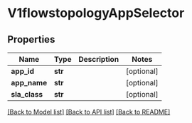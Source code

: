 # V1flowstopologyAppSelector

## Properties
Name | Type | Description | Notes
------------ | ------------- | ------------- | -------------
**app_id** | **str** |  | [optional] 
**app_name** | **str** |  | [optional] 
**sla_class** | **str** |  | [optional] 

[[Back to Model list]](../README.md#documentation-for-models) [[Back to API list]](../README.md#documentation-for-api-endpoints) [[Back to README]](../README.md)


